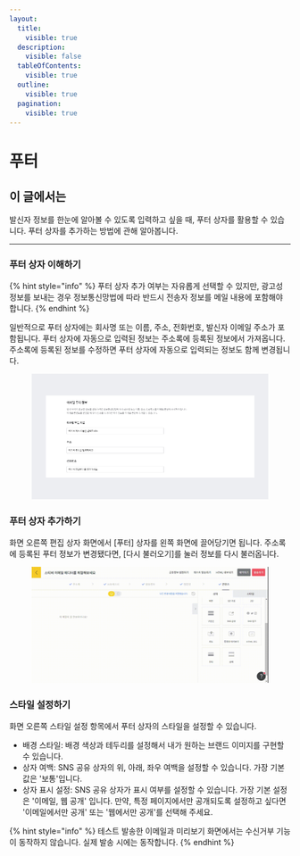 ```yaml
---
layout:
  title:
    visible: true
  description:
    visible: false
  tableOfContents:
    visible: true
  outline:
    visible: true
  pagination:
    visible: true
---
```


# 푸터

## 이 글에서는

발신자 정보를 한눈에 알아볼 수 있도록 입력하고 싶을 때, 푸터 상자를 활용할 수 있습니다. 푸터 상자를 추가하는 방법에 관해 알아봅니다.



***

### 푸터 상자 이해하기

{% hint style="info" %}
푸터 상자 추가 여부는 자유롭게 선택할 수 있지만, 광고성 정보를 보내는 경우 정보통신망법에 따라 반드시 전송자 정보를 메일 내용에 포함해야 합니다.
{% endhint %}

일반적으로 푸터 상자에는 회사명 또는 이름, 주소, 전화번호, 발신자 이메일 주소가 포함됩니다. 푸터 상자에 자동으로 입력된 정보는 주소록에 등록된 정보에서 가져옵니다. 주소록에 등록된 정보를 수정하면 푸터 상자에 자동으로 입력되는 정보도 함께 변경됩니다.

<figure><img src="../../../.gitbook/assets/image (37) (1).png" alt=""><figcaption></figcaption></figure>



### 푸터 상자 추가하기

화면 오른쪽 편집 상자 화면에서 \[푸터] 상자를 왼쪽 화면에 끌어당기면 됩니다.  주소록에 등록된 푸터 정보가 변경됐다면, \[다시 불러오기]를 눌러 정보를 다시 불러옵니다.

<figure><img src="../../../.gitbook/assets/screencast-stibee.com-2024.04.22-14_47_45.gif" alt=""><figcaption></figcaption></figure>



### 스타일 설정하기&#x20;

화면 오른쪽 스타일 설정 항목에서 푸터 상자의 스타일을 설정할 수 있습니다.&#x20;

* 배경 스타일: 배경 색상과 테두리를 설정해서 내가 원하는 브랜드 이미지를 구현할 수 있습니다.
* 상자 여백: SNS 공유 상자의 위, 아래, 좌우 여백을 설정할 수 있습니다. 가장 기본값은 '보통'입니다.&#x20;
* 상자 표시 설정: SNS 공유 상자가 표시 여부를 설정할 수 있습니다. 가장 기본 설정은 '이메일, 웹 공개' 입니다. 만약, 특정 페이지에서만 공개되도록 설정하고 싶다면 '이메일에서만 공개' 또는 '웹에서만 공개'를 선택해 주세요.

{% hint style="info" %}
테스트 발송한 이메일과 미리보기 화면에서는 수신거부 기능이 동작하지 않습니다. 실제 발송 시에는 동작합니다.
{% endhint %}
